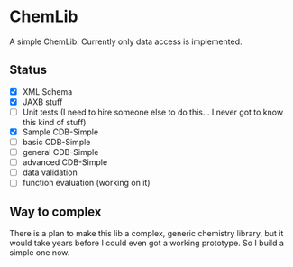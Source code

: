 # ChemLib
A simple ChemLib. Currently only data access is implemented.

## Status

- [x] XML Schema
- [x] JAXB stuff
- [ ] Unit tests (I need to hire someone else to do this... I never got to know this kind of stuff)
- [x] Sample CDB-Simple
- [ ] basic CDB-Simple
- [ ] general CDB-Simple
- [ ] advanced CDB-Simple 
- [ ] data validation
- [ ] function evaluation (working on it)

## Way to complex
There is a plan to make this lib a complex, generic chemistry library, but it would take years before I could even got a working prototype. So I build a simple one now. 